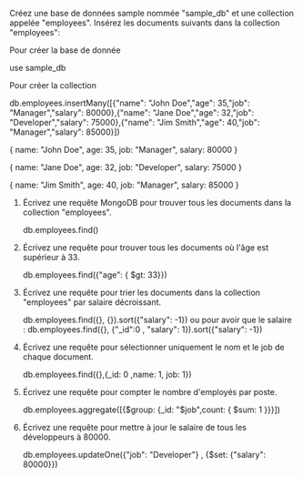 Créez une base de données sample nommée "sample_db" et une collection appelée "employees".
Insérez les documents suivants dans la collection "employees":

Pour créer la base de donnée
   
   use sample_db

Pour créer la collection 
   
   db.employees.insertMany([{"name": "John Doe","age": 35,"job": "Manager","salary": 80000},{"name": "Jane Doe","age": 32,"job": "Developer","salary": 75000},{"name": "Jim Smith","age": 40,"job": "Manager","salary": 85000}])


{
   name: "John Doe",
   age: 35,
   job: "Manager",
   salary: 80000
}

{
   name: "Jane Doe",
   age: 32,
   job: "Developer",
   salary: 75000
}

{
   name: "Jim Smith",
   age: 40,
   job: "Manager",
   salary: 85000
}

1) Écrivez une requête MongoDB pour trouver tous les documents dans la collection "employees".

   db.employees.find()

2) Écrivez une requête pour trouver tous les documents où l'âge est supérieur à 33.

   db.employees.find({"age": { $gt: 33}})

3) Écrivez une requête pour trier les documents dans la collection "employees" par salaire décroissant.

   db.employees.find({}, {}).sort({"salary": -1})
   ou pour avoir que le salaire :  db.employees.find({}, {"_id":0 , "salary": 1}).sort({"salary": -1})

4) Écrivez une requête pour sélectionner uniquement le nom et le job de chaque document.

   db.employees.find({},{_id: 0 ,name: 1, job: 1})

5) Écrivez une requête pour compter le nombre d'employés par poste.

   db.employees.aggregate([{$group: {_id: "$job",count: { $sum: 1 }}}])

6) Écrivez une requête pour mettre à jour le salaire de tous les développeurs à 80000.

   db.employees.updateOne({"job": "Developer"} , {$set: {"salary": 80000}})
